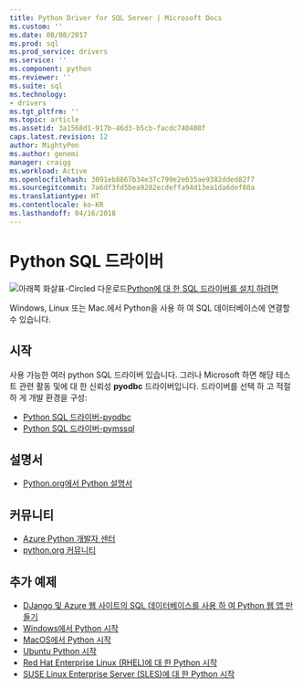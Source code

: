 ```yaml
---
title: Python Driver for SQL Server | Microsoft Docs
ms.custom: ''
ms.date: 08/08/2017
ms.prod: sql
ms.prod_service: drivers
ms.service: ''
ms.component: python
ms.reviewer: ''
ms.suite: sql
ms.technology:
- drivers
ms.tgt_pltfrm: ''
ms.topic: article
ms.assetid: 3a1568d1-917b-46d3-b5cb-facdc740408f
caps.latest.revision: 12
author: MightyPen
ms.author: genemi
manager: craigg
ms.workload: Active
ms.openlocfilehash: 3091eb8867b34e37c799e2e035ae9382dded82f7
ms.sourcegitcommit: 7a6df3fd5bea9282ecdeffa94d13ea1da6def80a
ms.translationtype: HT
ms.contentlocale: ko-KR
ms.lasthandoff: 04/16/2018
---
```

# <a name="python-sql-driver"></a>Python SQL 드라이버

![아래쪽 화살표-Circled 다운로드](../../ssdt/media/download.png)[Python에 대 한 SQL 드라이버를 설치 하려면](../sql-connection-libraries.md#anchor-20-drivers-relational-access)

Windows, Linux 또는 Mac.에서 Python을 사용 하 여 SQL 데이터베이스에 연결할 수 있습니다.   
  
## <a name="getting-started"></a>시작  
사용 가능한 여러 python SQL 드라이버 있습니다. 그러나 Microsoft 하면 해당 테스트 관련 활동 및에 대 한 신뢰성 **pyodbc** 드라이버입니다. 드라이버를 선택 하 고 적절 하 게 개발 환경을 구성:
* [Python SQL 드라이버-pyodbc](pyodbc/python-sql-driver-pyodbc.md)
* [Python SQL 드라이버-pymssql](pymssql/python-sql-driver-pymssql.md)
  
## <a name="documentation"></a>설명서  
* [Python.org에서 Python 설명서](https://www.python.org/doc/)  
  
## <a name="community"></a>커뮤니티  
* [Azure Python 개발자 센터](https://azure.microsoft.com/develop/python/)  
* [python.org 커뮤니티](https://www.python.org/community/)  
  
## <a name="more-samples"></a>추가 예제  
* [DJango 및 Azure 웹 사이트의 SQL 데이터베이스를 사용 하 여 Python 웹 앱 만들기](https://github.com/Microsoft/PTVS/wiki/Django-and-SQL-Database-on-Azure)
* [Windows에서 Python 시작](https://www.microsoft.com/sql-server/developer-get-started/python/windows/)
* [MacOS에서 Python 시작](https://www.microsoft.com/sql-server/developer-get-started/python/mac/)
* [Ubuntu Python 시작](https://www.microsoft.com/sql-server/developer-get-started/python/ubuntu/)
* [Red Hat Enterprise Linux (RHEL)에 대 한 Python 시작](https://www.microsoft.com/sql-server/developer-get-started/python/rhel/)
* [SUSE Linux Enterprise Server (SLES)에 대 한 Python 시작](https://www.microsoft.com/sql-server/developer-get-started/python/sles/)
